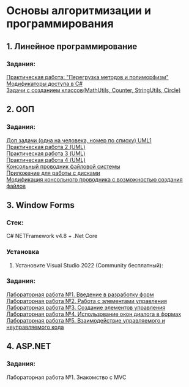 # Основы алгоритмизации и программирования
## 1. Линейное программирование
### Задания:
<a href="https://github.com/Muxa3/WinFormsLabs/tree/main/Theme1/Exe1">Практическая работа: "Перегрузка методов и полиморфизм"</a><br>
<a href="https://github.com/Muxa3/WinFormsLabs/tree/main/Theme1/Exe2">Модификаторы доступа в C#</a><br>
<a href="https://github.com/Muxa3/WinFormsLabs/tree/main/Theme1/Exe3">Задачи с созданием классов(MathUtils, Counter, StringUtils, Circle)</a><br>
## 2. ООП
### Задания:
<a href="https://github.com/Muxa3/WinFormsLabs/tree/main/Theme2/Exe1">Доп задачи (одна на человека, номер по списку) UML1</a><br>
<a href="https://github.com/Muxa3/WinFormsLabs/tree/main/Theme2/Exe2">Практическая работа 2 (UML)</a><br>
<a href="https://github.com/Muxa3/WinFormsLabs/tree/main/Theme2/Exe3">Практическая работа 3 (UML)</a><br>
<a href="https://github.com/Muxa3/WinFormsLabs/tree/main/Theme2/Exe4">Практическая работа 4 (UML)</a><br>
<a href="https://github.com/Muxa3/WinFormsLabs/tree/main/Theme2/App1">Консольный проводник файловой системы</a><br>
<a href="https://github.com/Muxa3/WinFormsLabs/tree/main/Theme2/App2">Приложение для работы с дисками</a><br>
<a href="https://github.com/Muxa3/WinFormsLabs/tree/main/Theme2/App3">Модификация консольного проводника с возможностью создания файлов</a><br>
## 3. Window Forms
### Стек:
C# NETFramework v4.8 + .Net Core
### Установка
1. Установите Visual Studio 2022 (Community бесплатный): 
### Задания:
<a href="https://github.com/Muxa3/WinFormsLabs/tree/main/Theme3/Lab1">Лабораторная работа №1. Введение в разработку форм</a><br>
<a href="https://github.com/Muxa3/WinFormsLabs/tree/main/Theme3/Lab2">Лабораторная работа №2. Работа с элементами управления</a><br>
<a href="https://github.com/Muxa3/WinFormsLabs/tree/main/Theme3/Lab3">Лабораторная работа №3. Создание элементов управления</a><br>
<a href="https://github.com/Muxa3/WinFormsLabs/tree/main/Theme3/Lab4">Лабораторная работа №4. Использование окон диалога в формах</a><br>
<a href="https://github.com/Muxa3/WinFormsLabs/tree/main/Theme3/Lab5">Лабораторная работа №5. Взаимодействие управляемого и неуправляемого кода</a><br>
## 4. ASP.NET
### Задания:
<a>Лабораторная работа №1. Знакомство с MVC</a><br>
